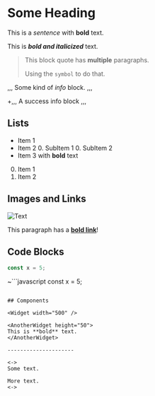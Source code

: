 # Some Heading

This is a _sentence_ with **bold** text.

This is _**bold and italicized**_ text.

> This block quote has **multiple** paragraphs.
>
> Using the `symbol` to do that.

,,,
Some kind of _info_ block.
,,,

+,,,
A success info block
,,,

## Lists

* Item 1
* Item 2
  0. SubItem 1
  0. SubItem 2
* Item 3 with **bold** text

0. Item 1
0. Item 2

## Images and Links

![Text](/img/url.png)

This paragraph has a **[bold link](/posts)**!

## Code Blocks

```javascript
const x = 5;
```

~```javascript
const x = 5;
```

## Components

<Widget width="500" />

<AnotherWidget height="50">
This is **bold** text.
</AnotherWidget>

---------------------

<->
Some text.

More text.
<->
